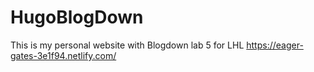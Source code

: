 # HugoBlogDown
This is my personal website with Blogdown
lab 5 for LHL
https://eager-gates-3e1f94.netlify.com/
